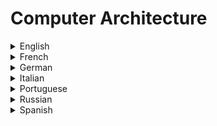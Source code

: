 # Computer Architecture

<details>
  <summary>English</summary>
  
  ### Materials
- [Computer Architecture](https://en.wikipedia.org/wiki/Computer_architecture)
- [CIS 501](https://www.cis.upenn.edu/~milom/cis501-Fall11/)
- [CS 429: Spring, 2020](https://www.cs.utexas.edu/~byoung/cs429/syllabus429.html)
- [Introduction to Computer Architecture](http://people.cs.ksu.edu/~schmidt/300s05/Lectures/ArchNotes/arch.html)
- [18-447 Introduction to Computer Architecture](https://users.ece.cmu.edu/~jhoe/doku/doku.php?id=18-447_introduction_to_computer_architecture)
- [Computer Architecture - Class Notes](http://www.cs.iit.edu/~virgil/cs470/Book/)
- [CS146 Computer Architecture](http://www.eecs.harvard.edu/~dbrooks/cs146-spring2004/)
- [Geeks for Geeks](https://www.geeksforgeeks.org/computer-organization-and-architecture-tutorials/)
- [Study of Computer Architecture](https://courses.cs.washington.edu/courses/cse378/06sp/lectures/lecture1.pdf)
- [NPTEL Computer Architecture](https://nptel.ac.in/courses/106104073/)
- [CS 3810](https://www.youtube.com/playlist?list=PLm7BxCUdWqZzjZ-jRe73KUfj2GsSS2FPy)
- [Computer Architecture Course](https://www.studytonight.com/computer-architecture/)
- [Hardware/Software Interface](https://www.youtube.com/watch?v=2JS6EXdqi5M&amp;list=PL0oekSefhQVJdk0hSRu6sZ2teWM740NtL)
- [Von Neumann Architecture - Computerphile](https://www.youtube.com/watch?v=Ml3-kVYLNr8)
- [Carnegie Mellon - Spring 2015](https://www.youtube.com/watch?v=zLP_X4wyHbY&amp;list=PL5PHm2jkkXmi5CxxI7b3JCL1TWybTDtKq)
- [CS 224](https://www.youtube.com/watch?v=CDO28Esqmcg&amp;list=PLhwVAYxlh5dvB1MkZrcRZy6x_a2yORNAu)
- [Computer Organization & Architecture](https://www.youtube.com/watch?v=h4prlOPOpNQ&amp;list=PLgBlB7BVKQmg__8dTZOkHBSj4WDRgZ4vX)
- [IIT Madras](https://www.youtube.com/watch?v=leWKvuZVUE8&amp;list=PL618BCCBE114511B3)
- [MIT 6.004](https://www.youtube.com/watch?v=9DWlqtsNGV0&amp;list=PLMF2PpA06Sb2CcgshzLYsZJcevBZ-ZNt3)
- [How a CPU Works](https://www.youtube.com/watch?v=cNN_tTXABUA)
- [Fundamentals of Computer Organization and Architecture](https://pdfs.semanticscholar.org/4bd9/9622f8f83e80c8145dda5852b9a3e8ab3d4a.pdf)
- [Basic Computer Architecture](https://cse.unl.edu/~witty/class/embedded/material/note/architecture.pdf)
- [Computer Organization and Architecture, Designing for Perfomance](http://home.ustc.edu.cn/~louwenqi/reference_books_tools/Computer%20Organization%20and%20Architecture%2010th%20-%20William%20Stallings.pdf)
- [Principles of Computer Architecture](https://theswissbay.ch/pdf/Gentoomen%20Library/Computer%20Architecture/Principles%20of%20Computer%20Architecture%20-%201999.pdf)
- [Computer Architecture I](http://www.it.uu.se/edu/course/homepage/dark/ht11/dark1-1-welcome.pdf)
- [University of Oslo](https://www.uio.no/studier/emner/matnat/ifi/INF2270/v14/dokumenter/kompendium-inf2270.pdf)
- [21 Century Comp Architecture](https://cra.org/ccc/wp-content/uploads/sites/2/2015/05/21stcenturyarchitecturewhitepaper.pdf)
- [ECE C61](http://www.ece.northwestern.edu/~kcoloma/ece361/lectures/Lec03-isa.pdf)
- [Von Neumann Computer Model](http://www.c-jump.com/CIS77/CPU/VonNeumann/lecture.html)
- [CS 2600](http://www.cse.iitm.ac.in/~vplab/courses/comp_org/LEC_INTRO.pdf)
- [Evolution of CPU Processing Power](https://www.youtube.com/playlist?list=PLC7a8fNahjQ8IkiD5f7blIYrro9oeIfJU)
- [Computer Architecture:  A Constructive Approach](http://csg.csail.mit.edu/6.375/6_375_2019_www/resources/archbook.pdf)
- [Jim Keller: Moore's Law, Microprocessors, Abstractions, and First Principles](https://www.youtube.com/watch?v=Nb2tebYAaOA)
</details>

<details>
  <summary>French</summary>
  
  ### Materials
- [Architecture des Ordinateurs](http://dept-info.labri.fr/ENSEIGNEMENT/archi/cours/archi.pdf)
- [L'architecture de base](https://fr.wikibooks.org/wiki/Fonctionnement_d%27un_ordinateur/L%27architecture_de_base_d%27un_ordinateur)
- [Architecture de l’Ordinateur](https://rmdiscala.developpez.com/cours/LesChapitres.html/Cours1/Chap1.5.htm)
- [Cours](http://perso.ens-lyon.fr/frederic.vivien/Enseignement/Archi-2001-2002/Cours.pdf)
- [Introduction à l'Architecture](http://igm.univ-mlv.fr/ens/Licence/L3/2008-2009/ArchiOrdi/cours/BlinGuillaume-ArchiOrdi-Intro.pdf)
- [Cours Ghalouci](https://www.univ-usto.dz/images/coursenligne/Cours_ghalouci.pdf)
</details>

<details>
  <summary>German</summary>
  
  ### Materials
- [Rechnerarchitektur](https://www.tu-chemnitz.de/informatik/friz/Grundl-Inf/Rechnerarchitektur/Vorlesung/vorlesung_1.pdf)
- [Rechnerarchitektur mit Simulator](https://wiki.zum.de/wiki/Rechnerarchitektur_mit_Simulator_JOHNNY)
- [Grundlagen der Rechnerarchitektur](https://www.uni-ulm.de/fileadmin/website_uni_ulm/iui.inst.050/vorlesungen/wise1415/gdra/GdRA-falk-WS1415-6-Rechnerarchitektur.pdf)
</details>

<details>
  <summary>Italian</summary>
  
  ### Materials
- [Architettura del calcolatore](https://home.deib.polimi.it/roveri/SlideInformaticaGrafica/2_Architettura_del_calcolatore.pdf)
- [Architettura](http://www.cs.unibo.it/~zuppirol/Architettura.pdf)
- [Personal Computer](https://it.wikibooks.org/wiki/Personal_computer/Architettura)
</details>

<details>
  <summary>Portuguese</summary>
  
  ### Materials
- [Introdução a Arquitetura de Computadores](https://pt.wikibooks.org/wiki/Introdu%C3%A7%C3%A3o_%C3%A0_Arquitetura_de_Computadores)
- [Introdução à Arquitetura de Computadores](https://fenix.tecnico.ulisboa.pt/disciplinas/IAC4/2013-2014/1-semestre/aulas-teoricas)
- [Organização e Arquitetura de Computadores II](http://www.univasf.edu.br/~romulo.camara/novo/?page_id=168)
- [UFLA - Introdução](http://professores.dcc.ufla.br/~monserrat/icc/Introducao_arq_computador.pdf)
- [UFRJ - EEL 580](https://www.gta.ufrj.br/ensino/EEL580/index.html)
- [Arquitetura de Computadores a visão do software](https://memoria.ifrn.edu.br/bitstream/handle/1044/982/Arquitetura%20de%20Computadores%20-%20Ebook.pdf)
- [Organização e Arquitetura de Computadores](http://redeetec.mec.gov.br/images/stories/pdf/eixo_infor_comun/tec_inf/081112_org_arq_comp.pdf)
- [Arquitetura de um Computador](https://fenix.tecnico.ulisboa.pt/downloadFile/3779579950902/iac-02h.pdf)
- [UNIVESP](https://www.youtube.com/watch?v=HgA-oXOV7kI&amp;list=PLxI8Can9yAHdG-xUDj6i-HGB7IAsAU-t1)
</details>

<details>
  <summary>Russian</summary>
  
  ### Materials
- [Tanenbaum](https://nsu.ru/xmlui/bitstream/handle/nsu/9054/tanenbaum_AC.pdf)
- [Lectures](https://www.youtube.com/watch?v=dVZrHGNGvb0)
- [Tannenbaum](http://remont-comp-pomosh.ru/Book/Tannenbaum_Arhitektura_Kompjutera_izdanie_4.pdf)
</details>

<details>
  <summary>Spanish</summary>
  
  ### Materials
- [Wikiwand](http://www.wikiwand.com/es/Arquitectura_de_computadoras#/Introducci%C3%B3n)
- [Arquitectura de Computadores](https://www.datsi.fi.upm.es/docencia/Arquitectura_09/)
- [Arquitectura de Computadoras](https://eva.fing.edu.uy/course/view.php?id=195)
</details>